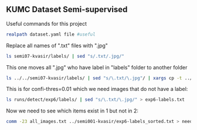 ## KUMC Dataset Semi-supervised 

Useful commands for this project

```bash
realpath dataset.yaml file #useful
```

Replace all names of ".txt" files with ".jpg"
```bash
ls semi07-kvasir/labels/ | sed "s/.txt/.jpg/"
```

This one moves all ".jpg" who have label in "labels" folder to another folder
```bash
ls ../../semi07-kvasir/labels/ | sed "s/\.txt/\.jpg"/ | xargs cp -t ../../semi07-kvasir/images/
```


This is for confi-thres=0.01 which we need images that do not have a label:
```bash
ls runs/detect/exp6/labels/ | sed "s/\.txt/\.jpg/" > exp6-labels.txt
```

Now we need to see which items exist in 1 but not in 2:
```bash
comm -23 all_images.txt ../semi001-kvasir/exp6-labels_sorted.txt > needed_to_copy.txt
```